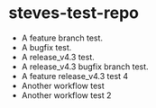 # steves-test-repo
- A feature branch test.
- A bugfix test.
- A release_v4.3 test.
- A release_v4.3 bugfix branch test.
- A feature release_v4.3 test 4
- Another workflow test
- Another workflow test 2

